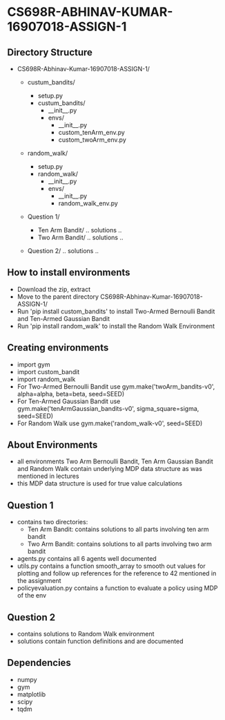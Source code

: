 # CS698R-ABHINAV-KUMAR-16907018-ASSIGN-1

## Directory Structure
- CS698R-Abhinav-Kumar-16907018-ASSIGN-1/
    - custum_bandits/
        - setup.py
        - custum_bandits/
            - \_\_init\_\_.py
            - envs/
                - \_\_init\_\_.py
                - custom_tenArm_env.py
                - custom_twoArm_env.py
    - random_walk/
        - setup.py
        - random_walk/
            - \_\_init\_\_.py
            - envs/
                - \_\_init\_\_.py
                - random_walk_env.py

    - Question 1/
        - Ten Arm Bandit/ .. solutions ..
        - Two Arm Bandit/ .. solutions ..
    - Question 2/ .. solutions ..

## How to install environments
- Download the zip, extract
- Move to the parent directory CS698R-Abhinav-Kumar-16907018-ASSIGN-1/
- Run 'pip install custom_bandits' to install Two-Armed Bernoulli Bandit and Ten-Armed Gaussian Bandit
- Run 'pip install random_walk' to install the Random Walk Environment

## Creating environments
- import gym
- import custom_bandit
- import random_walk
- For Two-Armed Bernoulli Bandit use gym.make('twoArm_bandits-v0', alpha=alpha, beta=beta, seed=SEED)
- For Ten-Armed Gaussian Bandit use gym.make('tenArmGaussian_bandits-v0', sigma_square=sigma, seed=SEED)
- For Random Walk use gym.make('random_walk-v0', seed=SEED)

## About Environments
- all environments Two Arm Bernoulli Bandit, Ten Arm Gaussian Bandit and Random Walk contain underlying MDP data structure as was mentioned in lectures
- this MDP data structure is used for true value calculations


## Question 1
- contains two directories:
    - Ten Arm Bandit: contains solutions to all parts involving ten arm bandit
    - Two Arm Bandit: contains solutions to all parts involving two arm bandit
- agents.py contains all 6 agents well documented
- utils.py contains a function smooth_array to smooth out values for plotting and follow up references for the reference to 42 mentioned in the assignment 
- policyevaluation.py contains a function to evaluate a policy using MDP of the env

## Question 2
- contains solutions to Random Walk environment
- solutions contain function definitions and are documented

## Dependencies
- numpy
- gym
- matplotlib
- scipy
- tqdm
